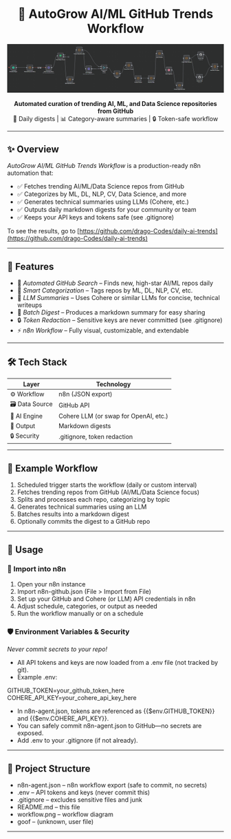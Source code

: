 <h1 align="center">🤖 AutoGrow AI/ML GitHub Trends Workflow</h1>

<p align="center">
  <img src="Workflow.png" alt="n8n Workflow Overview" width="700"/>
</p>

<p align="center">
  <b>Automated curation of trending AI, ML, and Data Science repositories from GitHub</b><br>
  🚀 Daily digests | 📊 Category-aware summaries | 🔒 Token-safe workflow
</p>

---

## ✨ Overview

*AutoGrow AI/ML GitHub Trends Workflow* is a production-ready n8n automation that:

- ✅ Fetches trending AI/ML/Data Science repos from GitHub
- ✅ Categorizes by ML, DL, NLP, CV, Data Science, and more
- ✅ Generates technical summaries using LLMs (Cohere, etc.)
- ✅ Outputs daily markdown digests for your community or team
- ✅ Keeps your API keys and tokens safe (see .gitignore)

To see the results, go to [https://github.com/drago-Codes/daily-ai-trends](https://github.com/drago-Codes/daily-ai-trends)

---

## 🚀 Features

- 🤖 *Automated GitHub Search* – Finds new, high-star AI/ML repos daily
- 🧠 *Smart Categorization* – Tags repos by ML, DL, NLP, CV, etc.
- 📝 *LLM Summaries* – Uses Cohere or similar LLMs for concise, technical writeups
- 📅 *Batch Digest* – Produces a markdown summary for easy sharing
- 🔒 *Token Redaction* – Sensitive keys are never committed (see .gitignore)
- ⚡ *n8n Workflow* – Fully visual, customizable, and extendable

---

## 🛠 Tech Stack

| Layer         | Technology         |
|---------------|-------------------|
| ⚙ Workflow   | n8n (JSON export)  |
| 🗃 Data Source | GitHub API         |
| 🧠 AI Engine  | Cohere LLM (or swap for OpenAI, etc.) |
| 📄 Output     | Markdown digests   |
| 🔒 Security   | .gitignore, token redaction |

---

## 🧪 Example Workflow

1. Scheduled trigger starts the workflow (daily or custom interval)
2. Fetches trending repos from GitHub (AI/ML/Data Science focus)
3. Splits and processes each repo, categorizing by topic
4. Generates technical summaries using an LLM
5. Batches results into a markdown digest
6. Optionally commits the digest to a GitHub repo

---

## 🧰 Usage

### 🔧 Import into n8n

1. Open your n8n instance
2. Import n8n-github.json (File > Import from File)
3. Set up your GitHub and Cohere (or LLM) API credentials in n8n
4. Adjust schedule, categories, or output as needed
5. Run the workflow manually or on a schedule

### 🛡 Environment Variables & Security

*Never commit secrets to your repo!*

- All API tokens and keys are now loaded from a .env file (not tracked by git).
- Example .env:


GITHUB_TOKEN=your_github_token_here
COHERE_API_KEY=your_cohere_api_key_here


- In n8n-agent.json, tokens are referenced as {{$env.GITHUB_TOKEN}} and {{$env.COHERE_API_KEY}}.
- You can safely commit n8n-agent.json to GitHub—no secrets are exposed.
- Add .env to your .gitignore (if not already).

---

## 📂 Project Structure

- n8n-agent.json – n8n workflow export (safe to commit, no secrets)
- .env – API tokens and keys (never commit this)
- .gitignore – excludes sensitive files and junk
- README.md – this file
- workflow.png – workflow diagram
- goof – (unknown, user file)

---

